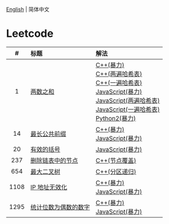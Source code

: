 [English](./README.md) | 简体中文

# Leetcode

**#**|**标题**|**解法**
:-:|:--|:--
1 | [两数之和](./1.%20Two%20Sum/README.CN.md) | [C++(暴力)](./1.%20Two%20Sum/README.CN.md#code-cpp-1)<br/>[C++(两遍哈希表)](./1.%20Two%20Sum/README.CN.md#code-cpp-2)<br/>[C++(一遍哈希表)](./1.%20Two%20Sum/README.CN.md#code-cpp-3)<br/>[JavaScript(暴力)](./1.%20Two%20Sum/README.CN.md#code-js-1)<br/>[JavaScript(两遍哈希表)](./1.%20Two%20Sum/README.CN.md#code-js-2)<br/>[JavaScript(一遍哈希表)](./1.%20Two%20Sum/README.CN.md#code-js-3)<br/>[Python2(暴力)](./1.%20Two%20Sum/README.CN.md#code-python2-1)
14 | [最长公共前缀](./14.%20Longest%20Common%20Prefix/README.CN.md) | [C++(暴力)](./14.%20Longest%20Common%20Prefix/README.CN.md#code-cpp-1)<br/>[JavaScript(暴力)](./14.%20Longest%20Common%20Prefix/README.CN.md#code-js-1)
20 | [有效的括号](./20.%20Valid%20Parentheses/README.CN.md) | [JavaScript(暴力)](./20.%20Valid%20Parentheses/README.CN.md#code-js-1)
237 | [删除链表中的节点](./237.%20Delete%20Node%20in%20a%20Linked%20List/README.CN.md) | [C++(节点覆盖)](./237.%20Delete%20Node%20in%20a%20Linked%20List/README.CN.md#code-cpp-1)
654 | [最大二叉树](./654.%20Maximum%20Binary%20Tree/README.CN.md) | [C++(分区递归)](./654.%20Maximum%20Binary%20Tree/README.CN.md#code-cpp-1)
1108 | [IP 地址无效化](./1108.%20Defanging%20an%20IP%20Address/README.CN.md) | [C++(暴力)](./1108.%20Defanging%20an%20IP%20Address/README.CN.md#code-cpp-1)<br/>[JavaScript(暴力)](./1108.%20Defanging%20an%20IP%20Address/README.CN.md#code-js-1)
1295 | [统计位数为偶数的数字](./1295.%20Find%20Numbers%20with%20Even%20Number%20of%20Digits/README.CN.md) | [C++(暴力)](./1295.%20Find%20Numbers%20with%20Even%20Number%20of%20Digits/README.CN.md#code-cpp-1)<br/>[JavaScript(暴力)](./1295.%20Find%20Numbers%20with%20Even%20Number%20of%20Digits/README.CN.md#code-js-1)
